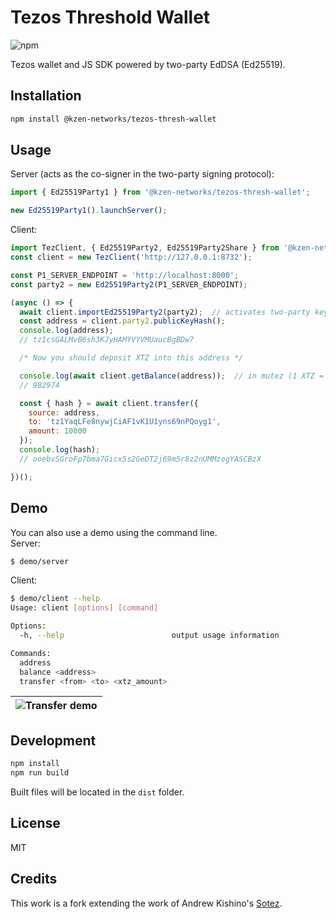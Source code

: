 # Tezos Threshold Wallet

![npm](https://badge.fury.io/js/%40kzen-networks%2Ftezos-thresh-wallet.svg)

Tezos wallet and JS SDK powered by two-party EdDSA (Ed25519).

## Installation
```sh
npm install @kzen-networks/tezos-thresh-wallet
```

## Usage
Server (acts as the co-signer in the two-party signing protocol):
```js
import { Ed25519Party1 } from '@kzen-networks/tezos-thresh-wallet';

new Ed25519Party1().launchServer();
```
Client:
```js
import TezClient, { Ed25519Party2, Ed25519Party2Share } from '@kzen-networks/tezos-thresh-wallet';
const client = new TezClient('http://127.0.0.1:8732');

const P1_SERVER_ENDPOINT = 'http://localhost:8000';
const party2 = new Ed25519Party2(P1_SERVER_ENDPOINT);

(async () => {
  await client.importEd25519Party2(party2);  // activates two-party key generation protocol
  const address = client.party2.publicKeyHash();
  console.log(address);
  // tz1csGALMvB6sh3KJyHAMYVYVMUaucBgBDw7

  /* Now you should deposit XTZ into this address */

  console.log(await client.getBalance(address));  // in mutez (1 XTZ = 1,000,000 mutez)
  // 982974

  const { hash } = await client.transfer({
    source: address,
    to: 'tz1YaqLFe8nywjCiAF1vK1U1yns69nPQoyg1',
    amount: 10000
  });
  console.log(hash);
  // ooebvSGroFp7bma7Gicx5s2GeDT2j69m5r8z2nUMMzogYASCBzX

})();
```

## Demo
You can also use a demo using the command line.<br>
Server:
```sh
$ demo/server
```
Client:
```sh
$ demo/client --help
Usage: client [options] [command]

Options:
  -h, --help                        output usage information

Commands:
  address
  balance <address>
  transfer <from> <to> <xtz_amount>
```

|![Transfer demo](https://raw.githubusercontent.com/KZen-networks/tezos-thresh-wallet/master/demo/tezos-tss-demo.gif "Tezos Threshold Wallet Demo")|
|:--:|

## Development
```js
npm install
npm run build
```
Built files will be located in the `dist` folder.

## License
MIT

## Credits
This work is a fork extending the work of Andrew Kishino's [Sotez](https://github.com/AndrewKishino/sotez).
